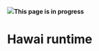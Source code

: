 <!--
author:
    - 'Jérôme Bogaerts'
created_at: '2011-03-15 10:36:08'
updated_at: '2013-03-13 13:06:03'
tags:
    - Hawai
-->

![](http://forge.taotesting.com/attachments/download/760/attention.png)**This page is in progress**

Hawai runtime
=============


